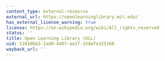 ```yaml
---
content_type: external-resource
external_url: https://openlearninglibrary.mit.edu/
has_external_license_warning: true
license: https://en.wikipedia.org/wiki/All_rights_reserved
status: ''
title: Open Learning Library (OLL)
uid: 51610bb3-1ad0-4497-ae1f-15dafe325160
wayback_url: ''
---
```

